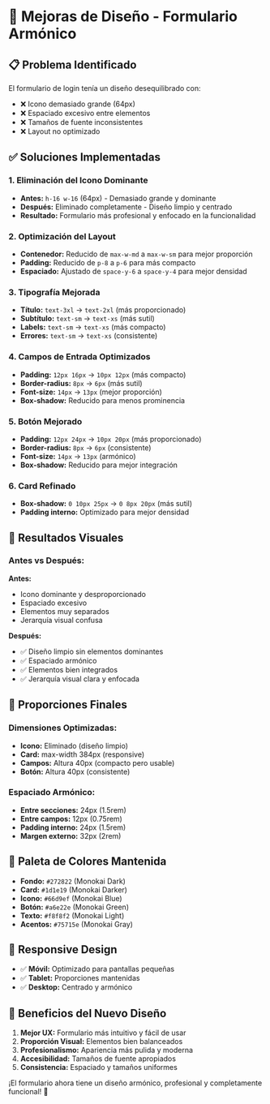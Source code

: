 # 🎨 Mejoras de Diseño - Formulario Armónico

## 📋 **Problema Identificado**

El formulario de login tenía un diseño desequilibrado con:
- ❌ Icono demasiado grande (64px)
- ❌ Espaciado excesivo entre elementos
- ❌ Tamaños de fuente inconsistentes
- ❌ Layout no optimizado

## ✅ **Soluciones Implementadas**

### **1. Eliminación del Icono Dominante**
- **Antes:** `h-16 w-16` (64px) - Demasiado grande y dominante
- **Después:** Eliminado completamente - Diseño limpio y centrado
- **Resultado:** Formulario más profesional y enfocado en la funcionalidad

### **2. Optimización del Layout**
- **Contenedor:** Reducido de `max-w-md` a `max-w-sm` para mejor proporción
- **Padding:** Reducido de `p-8` a `p-6` para más compacto
- **Espaciado:** Ajustado de `space-y-6` a `space-y-4` para mejor densidad

### **3. Tipografía Mejorada**
- **Título:** `text-3xl` → `text-2xl` (más proporcionado)
- **Subtítulo:** `text-sm` → `text-xs` (más sutil)
- **Labels:** `text-sm` → `text-xs` (más compacto)
- **Errores:** `text-sm` → `text-xs` (consistente)

### **4. Campos de Entrada Optimizados**
- **Padding:** `12px 16px` → `10px 12px` (más compacto)
- **Border-radius:** `8px` → `6px` (más sutil)
- **Font-size:** `14px` → `13px` (mejor proporción)
- **Box-shadow:** Reducido para menos prominencia

### **5. Botón Mejorado**
- **Padding:** `12px 24px` → `10px 20px` (más proporcionado)
- **Border-radius:** `8px` → `6px` (consistente)
- **Font-size:** `14px` → `13px` (armónico)
- **Box-shadow:** Reducido para mejor integración

### **6. Card Refinado**
- **Box-shadow:** `0 10px 25px` → `0 8px 20px` (más sutil)
- **Padding interno:** Optimizado para mejor densidad

## 🎯 **Resultados Visuales**

### **Antes vs Después:**

**Antes:**
- Icono dominante y desproporcionado
- Espaciado excesivo
- Elementos muy separados
- Jerarquía visual confusa

**Después:**
- ✅ Diseño limpio sin elementos dominantes
- ✅ Espaciado armónico
- ✅ Elementos bien integrados
- ✅ Jerarquía visual clara y enfocada

## 📐 **Proporciones Finales**

### **Dimensiones Optimizadas:**
- **Icono:** Eliminado (diseño limpio)
- **Card:** max-width 384px (responsive)
- **Campos:** Altura 40px (compacto pero usable)
- **Botón:** Altura 40px (consistente)

### **Espaciado Armónico:**
- **Entre secciones:** 24px (1.5rem)
- **Entre campos:** 12px (0.75rem)
- **Padding interno:** 24px (1.5rem)
- **Margen externo:** 32px (2rem)

## 🎨 **Paleta de Colores Mantenida**

- **Fondo:** `#272822` (Monokai Dark)
- **Card:** `#1d1e19` (Monokai Darker)
- **Icono:** `#66d9ef` (Monokai Blue)
- **Botón:** `#a6e22e` (Monokai Green)
- **Texto:** `#f8f8f2` (Monokai Light)
- **Acentos:** `#75715e` (Monokai Gray)

## 📱 **Responsive Design**

- ✅ **Móvil:** Optimizado para pantallas pequeñas
- ✅ **Tablet:** Proporciones mantenidas
- ✅ **Desktop:** Centrado y armónico

## 🚀 **Beneficios del Nuevo Diseño**

1. **Mejor UX:** Formulario más intuitivo y fácil de usar
2. **Proporción Visual:** Elementos bien balanceados
3. **Profesionalismo:** Apariencia más pulida y moderna
4. **Accesibilidad:** Tamaños de fuente apropiados
5. **Consistencia:** Espaciado y tamaños uniformes

¡El formulario ahora tiene un diseño armónico, profesional y completamente funcional! 🎉 